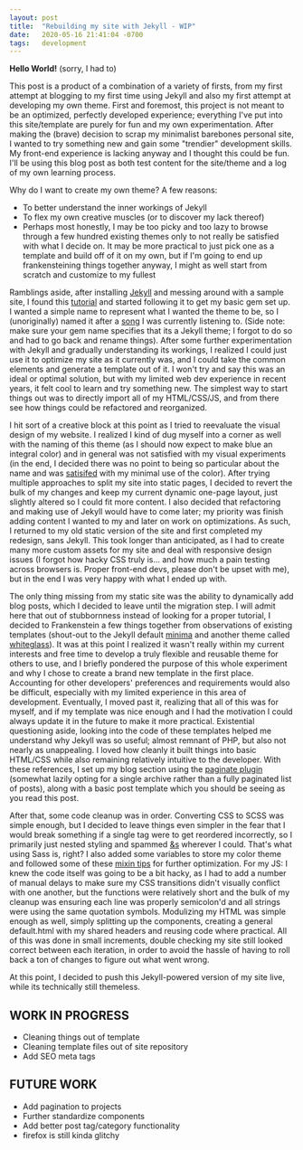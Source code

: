 ```yaml
---
layout: post
title:  "Rebuilding my site with Jekyll - WIP"
date:   2020-05-16 21:41:04 -0700
tags:   development
---
```

**Hello World!** (sorry, I had to)

This post is a product of a combination of a variety of firsts, from my first attempt at blogging to my first time using Jekyll and also my first attempt at developing my own theme. First and foremost, this project is not meant to be an optimized, perfectly developed experience; everything I've put into this site/template are purely for fun and my own experimentation. After making the (brave) decision to scrap my minimalist barebones personal site, I wanted to try something new and gain some "trendier" development skills. My front-end experience is lacking anyway and I thought this could be fun. I'll be using this blog post as both test content for the site/theme and a log of my own learning process.

Why do I want to create my own theme? A few reasons:
- To better understand the inner workings of Jekyll
- To flex my own creative muscles (or to discover my lack thereof)
- Perhaps most honestly, I may be too picky and too lazy to browse through a few hundred existing themes only to not really be satisfied with what I decide on. It may be more practical to just pick one as a template and build off of it on my own, but if I'm going to end up frankensteining things together anyway, I might as well start from scratch and customize to my fullest

Ramblings aside, after installing [Jekyll](https://jekyllrb.com/docs/) and messing around with a sample site, I found this [tutorial](https://www.siteleaf.com/blog/making-your-first-jekyll-theme-part-1/) and started following it to get my basic gem set up. I wanted a simple name to represent what I wanted the theme to be, so I (unoriginally) named it after a [song](https://www.youtube.com/watch?v=3b6UvRIsXvQ) I was currently listening to. (Side note: make sure your gem name specifies that its a Jekyll theme; I forgot to do so and had to go back and rename things). After some further experimentation with Jekyll and gradually understanding its workings, I realized I could just use it to optimize my site as it currently was, and I could take the common elements and generate a template out of it. I won't try and say this was an ideal or optimal solution, but with my limited web dev experience in recent years, it felt cool to learn and try something new. The simplest way to start things out was to directly import all of my HTML/CSS/JS, and from there see how things could be refactored and reorganized.

I hit sort of a creative block at this point as I tried to reevaluate the visual design of my website. I realized I kind of dug myself into a corner as well with the naming of this theme (as I should now expect to make blue an integral color) and in general was not satisfied with my visual experiments (in the end, I decided there was no point to being so particular about the name and was [satisifed](https://gph.is/1eRp7Rk) with my minimal use of the color). After trying multiple approaches to split my site into static pages, I decided to revert the bulk of my changes and keep my current dynamic one-page layout, just slightly altered so I could fit more content. I also decided that refactoring and making use of Jekyll would have to come later; my priority was finish adding content I wanted to my and later on work on optimizations. As such, I returned to my old static version of the site and first completed my redesign, sans Jekyll. This took longer than anticipated, as I had to create many more custom assets for my site and deal with responsive design issues (I forgot how hacky CSS truly is... and how much a pain testing across browsers is. Proper front-end devs, please don't be upset with me), but in the end I was very happy with what I ended up with.

The only thing missing from my static site was the ability to dynamically add blog posts, which I decided to leave until the migration step. I will admit here that out of stubbornness instead of looking for a proper tutorial, I decided to Frankenstein a few things together from observations of existing templates (shout-out to the Jekyll default [minima](https://github.com/jekyll/minima) and another theme called [whiteglass](http://jekyllthemes.org/themes/whiteglass/)). It was at this point I realized it wasn't really within my current interests and free time to develop a truly flexible and reusable theme for others to use, and I briefly pondered the purpose of this whole experiment and why I chose to create a brand new template in the first place. Accounting for other developers' preferences and requirements would also be difficult, especially with my limited experience in this area of development. Eventually, I moved past it, realizing that all of this was for myself, and if my template was nice enough and I had the motivation I could always update it in the future to make it more practical. Existential questioning aside, looking into the code of these templates helped me understand why Jekyll was so useful; almost remnant of PHP, but also not nearly as unappealing. I loved how cleanly it built things into basic HTML/CSS while also remaining relatively intuitive to the developer. With these references, I set up my blog section using the [paginate plugin](https://jekyllrb.com/docs/pagination/) (somewhat lazily opting for a single archive rather than a fully paginated list of posts), along with a basic post template which you should be seeing as you read this post.

After that, some code cleanup was in order. Converting CSS to SCSS was simple enough, but I decided to leave things even simpler in the fear that I would break something if a single tag were to get reordered incorrectly, so I primarily just nested styling and spammed [&s](https://css-tricks.com/the-sass-ampersand/) wherever I could. That's what using Sass is, right? I also added some variables to store my color theme and followed some of these [mixin tips](https://medium.com/@justinbrazeau/10-useful-sass-mixins-for-automation-833cdee9d69b) for further optimization. For my JS: I knew the code itself was going to be a bit hacky, as I had to add a number of manual delays to make sure my CSS transitions didn't visually conflict with one another, but the functions were relatively short and the bulk of my cleanup was ensuring each line was properly semicolon'd and all strings were using the same quotation symbols. Modulizing my HTML was simple enough as well, simply splitting up the components, creating a general default.html with my shared headers and reusing code where practical. All of this was done in small increments, double checking my site still looked correct between each iteration, in order to avoid the hassle of having to roll back a ton of changes to figure out what went wrong.

At this point, I decided to push this Jekyll-powered version of my site live, while its technically still themeless.

## WORK IN PROGRESS

* Cleaning things out of template
* Cleaning template files out of site repository
* Add SEO meta tags

## FUTURE WORK
- Add pagination to projects
- Further standardize components
- Add better post tag/category functionality
- firefox is still kinda glitchy